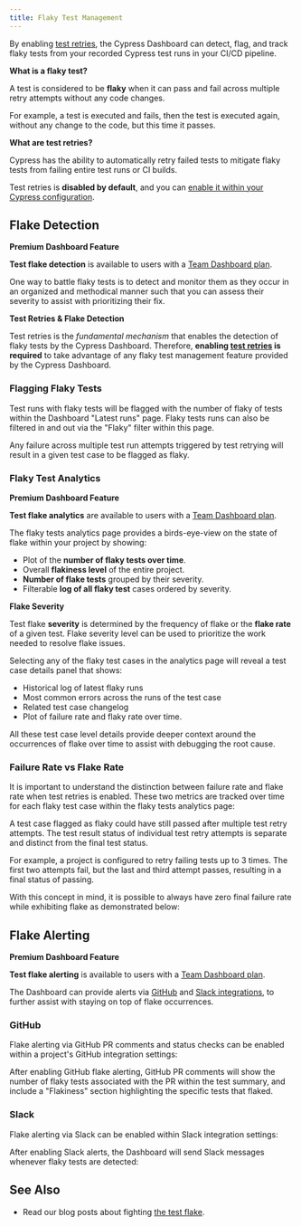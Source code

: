 ```yaml
---
title: Flaky Test Management
---
```


By enabling [test retries](/guides/guides/test-retries), the Cypress Dashboard
can detect, flag, and track flaky tests from your recorded Cypress test runs in
your CI/CD pipeline.

<Alert type="info">

<strong class="alert-header">What is a flaky test?</strong>

A test is considered to be **flaky** when it can pass and fail across multiple
retry attempts without any code changes.

For example, a test is executed and fails, then the test is executed again,
without any change to the code, but this time it passes.

</Alert>

<Alert type="info">

<strong class="alert-header">What are test retries?</strong>

Cypress has the ability to automatically retry failed tests to mitigate flaky
tests from failing entire test runs or CI builds.

Test retries is **disabled by default**, and you can
[enable it within your Cypress configuration](/guides/guides/test-retries#Configure-Test-Retries).

</Alert>

## Flake Detection

<Alert type="success">

<strong class="alert-header">
  <Icon name="star"></Icon> Premium Dashboard Feature
</strong>

**Test flake detection** is available to users with a
[Team Dashboard plan](https://cypress.io/pricing).

</Alert>

One way to battle flaky tests is to detect and monitor them as they occur in an
organized and methodical manner such that you can assess their severity to
assist with prioritizing their fix.

<Alert type="warning">

<strong class="alert-header">Test Retries & Flake Detection</strong>

Test retries is the _fundamental mechanism_ that enables the detection of flaky
tests by the Cypress Dashboard. Therefore, **enabling
[test retries](/guides/guides/test-retries#Configure-Test-Retries) is required**
to take advantage of any flaky test management feature provided by the Cypress
Dashboard.

</Alert>

### Flagging Flaky Tests

Test runs with flaky tests will be flagged with the number of flaky of tests
within the Dashboard "Latest runs" page. Flaky tests runs can also be filtered
in and out via the "Flaky" filter within this page.

<DocsImage
src="/img/dashboard/flaky-test-management/flaky-runs-view.png"
alt="Flagging flaky tests runs in Cypress Dashboard"
/>

Any failure across multiple test run attempts triggered by test retrying will
result in a given test case to be flagged as flaky.

### Flaky Test Analytics

<Alert type="success">

<strong class="alert-header">
  <Icon name="star"></Icon> Premium Dashboard Feature
</strong>

**Test flake analytics** are available to users with a
[Team Dashboard plan](https://cypress.io/pricing).

</Alert>

The flaky tests analytics page provides a birds-eye-view on the state of flake
within your project by showing:

- Plot of the **number of flaky tests over time**.
- Overall **flakiness level** of the entire project.
- **Number of flake tests** grouped by their severity.
- Filterable **log of all flaky test** cases ordered by severity.

<Alert type="info">

<strong class="alert-header">Flake Severity</strong>

Test flake **severity** is determined by the frequency of flake or the **flake
rate** of a given test. Flake severity level can be used to prioritize the work
needed to resolve flake issues.

</Alert>

<DocsImage
src="/img/dashboard/flaky-test-management/flake-analytics.png"
alt="Flaky tests analytics"
/>

Selecting any of the flaky test cases in the analytics page will reveal a test
case details panel that shows:

- Historical log of latest flaky runs
- Most common errors across the runs of the test case
- Related test case changelog
- Plot of failure rate and flaky rate over time.

All these test case level details provide deeper context around the occurrences
of flake over time to assist with debugging the root cause.

<DocsImage
src="/img/dashboard/flaky-test-management/flake-panel.png"
alt="Flaky tests analytics details panel"
/>

### Failure Rate vs Flake Rate

It is important to understand the distinction between failure rate and flake
rate when test retries is enabled. These two metrics are tracked over time for
each flaky test case within the flaky tests analytics page:

<DocsImage
src="/img/dashboard/flaky-test-management/flake-v-fail-2.png"
alt="flake rate vs fail rate"
/>

A test case flagged as flaky could have still passed after multiple test retry
attempts. The test result status of individual test retry attempts is separate
and distinct from the final test status.

For example, a project is configured to retry failing tests up to 3 times. The
first two attempts fail, but the last and third attempt passes, resulting in a
final status of passing.

With this concept in mind, it is possible to always have zero final failure rate
while exhibiting flake as demonstrated below:

<DocsImage
src="/img/dashboard/flaky-test-management/flake-v-fail-1.png"
alt="flake rate vs fail rate"
/>

## Flake Alerting

<Alert type="success">

<strong class="alert-header">
  <Icon name="star"></Icon> Premium Dashboard Feature
</strong>

**Test flake alerting** is available to users with a
[Team Dashboard plan](https://cypress.io/pricing).

</Alert>

The Dashboard can provide alerts via
[GitHub](/guides/dashboard/github-integration) and
[Slack integrations](/guides/dashboard/slack-integration), to further assist
with staying on top of flake occurrences.

### GitHub

Flake alerting via GitHub PR comments and status checks can be enabled within a
project's GitHub integration settings:

<DocsImage
src="/img/dashboard/flaky-test-management/gh-flake.png"
alt="GitHub flake alert settings"
/>

After enabling GitHub flake alerting, GitHub PR comments will show the number of
flaky tests associated with the PR within the test summary, and include a
"Flakiness" section highlighting the specific tests that flaked.

<DocsImage
src="/img/dashboard/flaky-test-management/flake-pr-comment.png"
alt="GitHub flake alert pr comment"
/>

### Slack

Flake alerting via Slack can be enabled within Slack integration settings:

<DocsImage
src="/img/dashboard/flaky-test-management/slack-flake.png"
alt="Slack flake alert settings"
/>

After enabling Slack alerts, the Dashboard will send Slack messages whenever
flaky tests are detected:

<DocsImage
src="/img/dashboard/flaky-test-management/flake-slack-alert.png"
alt="Slack flake alert"
/>

## See Also

- Read our blog posts about fighting
  [the test flake](https://cypress.io/blog/tag/flake/).
